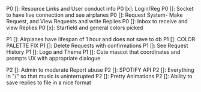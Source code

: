 P0 []: Resource Links and User conduct info
P0 [x]: Login/Reg
P0 []: Socket to have live connection and see airplanes
P0 []: Request System- Make Request, and View Requests and write Replies
P0 []: Inbox to receive and view Replies
P0 [x]: Starfield and general colors picked

P1 []: Airplanes have lifespan of 1 hour and does not save to db
P1 []: COLOR PALETTE FIX
P1 []: Delete Requests with confirmations
P1 []: See Request History
P1 []: Logo and Theme
P1 []: Cute mascot that coordinates and prompts UX with appropriate dialogue

P2 []: Admin to moderate Report abuse
P2 []: SPOTIFY API
P2 []: Everything in "/" so that music is uninterrupted
P2 []: Pretty Animations
P2 []: Ability to save replies to file in a nice format
